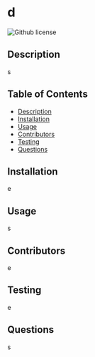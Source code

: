 # d
![Github license](https://shields.io/badge/--license-magenta.svg)
## Description
s
## Table of Contents
* [Description](#description)
* [Installation](#installation)
* [Usage](#usage)
* [Contributors](#contributors)
* [Testing](#test)
* [Questions](#questions)
## Installation
e
## Usage
s
## Contributors
e
## Testing
e
## Questions
s
